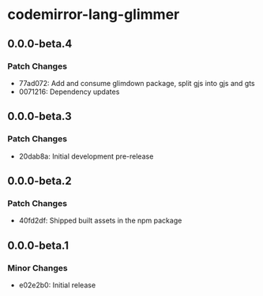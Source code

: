 # codemirror-lang-glimmer

## 0.0.0-beta.4

### Patch Changes

- 77ad072: Add and consume glimdown package, split gjs into gjs and gts
- 0071216: Dependency updates

## 0.0.0-beta.3

### Patch Changes

- 20dab8a: Initial development pre-release

## 0.0.0-beta.2

### Patch Changes

- 40fd2df: Shipped built assets in the npm package

## 0.0.0-beta.1

### Minor Changes

- e02e2b0: Initial release
